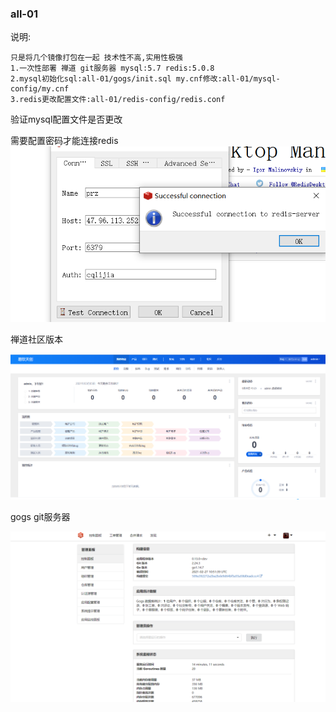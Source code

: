 ### all-01
说明:
```
只是将几个镜像打包在一起 技术性不高,实用性极强
1.一次性部署 禅道 git服务器 mysql:5.7 redis:5.0.8
2.mysql初始化sql:all-01/gogs/init.sql my.cnf修改:all-01/mysql-config/my.cnf
3.redis更改配置文件:all-01/redis-config/redis.conf
```

验证mysql配置文件是否更改


需要配置密码才能连接redis
![Image text](../src/img/all-01-redis.png)

禅道社区版本

![Image text](../src/img/all-01-zentao.png)

gogs git服务器

![Image text](../src/img/all-01-gogs.png)
